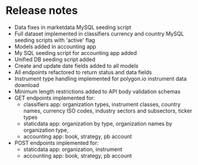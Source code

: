 # Release notes

* Data fixes in marketdata MySQL seeding script
* Full dataset implemented in classifiers currency and country MySQL seeding scripts with 'active' flag
* Models added in accounting app
* My SQL seeding script for accounting app added
* Unified DB seeding script added
* Create and update date fields added to all models
* All endpoints refactored to return status and data fields
* Instrument type handling implemented for polygon.io instrument data download
* Minimum length restrictions added to API body validation schemas
* GET endpoints implemented for:
    * classifiers app: organization types, instrument classes, country names, currency ISO codes, industry sectors and subsectors, ticker types
     * staticdata app: organization by type, organization names by organization type,
     * accounting app: book, strategy, pb account
* POST endpoints implemented for:
     * staticdata app: organization, instrument
     * accounting app: book, strategy, pb account
